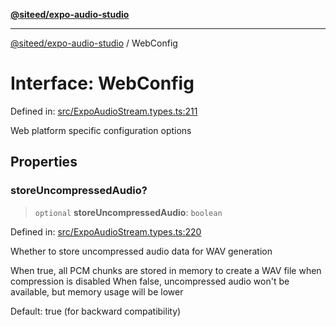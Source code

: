 [**@siteed/expo-audio-studio**](../README.md)

***

[@siteed/expo-audio-studio](../README.md) / WebConfig

# Interface: WebConfig

Defined in: [src/ExpoAudioStream.types.ts:211](https://github.com/deeeed/expo-audio-stream/blob/fe19a2fa1af6033cfa025691f25a0e9bcd64b37c/packages/expo-audio-studio/src/ExpoAudioStream.types.ts#L211)

Web platform specific configuration options

## Properties

### storeUncompressedAudio?

> `optional` **storeUncompressedAudio**: `boolean`

Defined in: [src/ExpoAudioStream.types.ts:220](https://github.com/deeeed/expo-audio-stream/blob/fe19a2fa1af6033cfa025691f25a0e9bcd64b37c/packages/expo-audio-studio/src/ExpoAudioStream.types.ts#L220)

Whether to store uncompressed audio data for WAV generation

When true, all PCM chunks are stored in memory to create a WAV file when compression is disabled
When false, uncompressed audio won't be available, but memory usage will be lower

Default: true (for backward compatibility)
